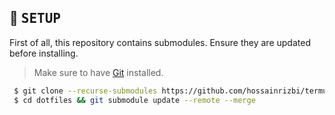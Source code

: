 <!-- SETUP -->
## :wrench: <samp>SETUP</samp>

   First of all, this repository contains submodules. Ensure they are updated before installing.

   > Make sure to have [Git](https://git-scm.com/) installed.
   ```sh
    $ git clone --recurse-submodules https://github.com/hossainrizbi/termux.git
    $ cd dotfiles && git submodule update --remote --merge
   ```
